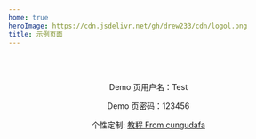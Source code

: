 ```yaml
---
home: true
heroImage: https://cdn.jsdelivr.net/gh/drew233/cdn/logol.png
title: 示例页面
---
```


<br /><br />
<demo/>

<div style="text-align: center;">
<p>Demo 页用户名：Test</p>
<p>Demo 页密码：123456</p>
<p>
  个性定制:
  <a href="https://cungudafa.blog.csdn.net/article/details/106224223">教程 From cungudafa</a>
</p>
</div>
<br />


<ins class="adsbygoogle"
     style="display:block"
     data-ad-format="fluid"
     data-ad-layout-key="-fb+5w+4e-db+86"
     data-ad-client="ca-pub-9420537843748923"
     data-ad-slot="8405286900"></ins>
<script>
     (adsbygoogle = window.adsbygoogle || []).push({});
</script>

